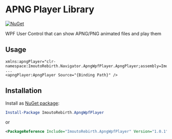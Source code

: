 # APNG Player Library

[![NuGet](https://img.shields.io/nuget/v/ImoutoRebirth.ApngWpfPlayer.svg?style=flat-square)](https://www.nuget.org/packages/ImoutoRebirth.ApngWpfPlayer)

WPF User Control that can show APNG/PNG animated files and play them

## Usage

```xaml
xmlns:apngPlayer="clr-namespace:ImoutoRebirth.Navigator.ApngWpfPlayer.ApngPlayer;assembly=ImoutoRebirth.Navigator.ApngWpfPlayer"
...
<apngPlayer:ApngPlayer Source="{Binding Path}" />
```

## Installation

Install as [NuGet package](https://www.nuget.org/packages/ImoutoRebirth.ApngWpfPlayer):

```powershell
Install-Package ImoutoRebirth.ApngWpfPlayer
```
or 
```xml
<PackageReference Include="ImoutoRebirth.ApngWpfPlayer" Version="1.0.1" />
```
